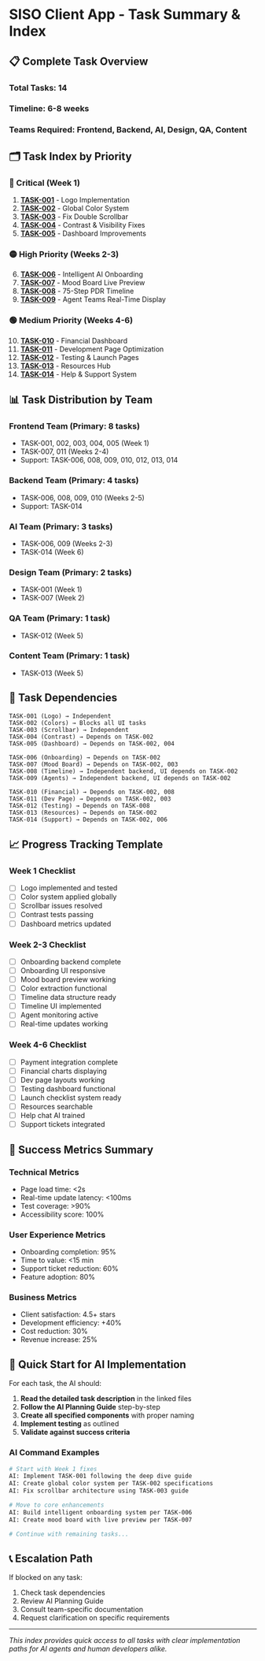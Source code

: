 # SISO Client App - Task Summary & Index

## 📋 Complete Task Overview

### Total Tasks: 14
### Timeline: 6-8 weeks
### Teams Required: Frontend, Backend, AI, Design, QA, Content

## 🗂️ Task Index by Priority

### 🔴 Critical (Week 1)
1. **[TASK-001](./week-1-critical-fixes.md#task-001-logo-implementation-deep-dive)** - Logo Implementation
2. **[TASK-002](./week-1-critical-fixes.md#task-002-global-color-system-deep-dive)** - Global Color System
3. **[TASK-003](./week-1-critical-fixes.md#task-003-scrollbar-architecture-fix-deep-dive)** - Fix Double Scrollbar
4. **[TASK-004](./week-1-critical-fixes.md#task-004-contrast--visibility-fixes-deep-dive)** - Contrast & Visibility Fixes
5. **[TASK-005](./week-1-critical-fixes.md#task-005-dashboard-quick-improvements-deep-dive)** - Dashboard Improvements

### 🟡 High Priority (Weeks 2-3)
6. **[TASK-006](./week-2-3-core-enhancements.md#task-006-intelligent-ai-driven-onboarding-system)** - Intelligent AI Onboarding
7. **[TASK-007](./week-2-3-core-enhancements.md#task-007-mood-board-live-preview-system)** - Mood Board Live Preview
8. **[TASK-008](./week-2-3-core-enhancements.md#task-008-75-step-pdr-timeline-integration)** - 75-Step PDR Timeline
9. **[TASK-009](./week-2-3-core-enhancements.md#task-009-agent-teams-real-time-display)** - Agent Teams Real-Time Display

### 🟢 Medium Priority (Weeks 4-6)
10. **[TASK-010](./MASTER-TASK-LIST.md#task-010-comprehensive-financial-dashboard)** - Financial Dashboard
11. **[TASK-011](./MASTER-TASK-LIST.md#task-011-development-page-space-optimization)** - Development Page Optimization
12. **[TASK-012](./MASTER-TASK-LIST.md#task-012-testing--launch-page-implementation)** - Testing & Launch Pages
13. **[TASK-013](./MASTER-TASK-LIST.md#task-013-transform-documents-to-resources-hub)** - Resources Hub
14. **[TASK-014](./MASTER-TASK-LIST.md#task-014-help--support-ecosystem)** - Help & Support System

## 📊 Task Distribution by Team

### Frontend Team (Primary: 8 tasks)
- TASK-001, 002, 003, 004, 005 (Week 1)
- TASK-007, 011 (Weeks 2-4)
- Support: TASK-006, 008, 009, 010, 012, 013, 014

### Backend Team (Primary: 4 tasks)
- TASK-006, 008, 009, 010 (Weeks 2-5)
- Support: TASK-014

### AI Team (Primary: 3 tasks)
- TASK-006, 009 (Weeks 2-3)
- TASK-014 (Week 6)

### Design Team (Primary: 2 tasks)
- TASK-001 (Week 1)
- TASK-007 (Week 2)

### QA Team (Primary: 1 task)
- TASK-012 (Week 5)

### Content Team (Primary: 1 task)
- TASK-013 (Week 5)

## 🔄 Task Dependencies

```
TASK-001 (Logo) → Independent
TASK-002 (Colors) → Blocks all UI tasks
TASK-003 (Scrollbar) → Independent
TASK-004 (Contrast) → Depends on TASK-002
TASK-005 (Dashboard) → Depends on TASK-002, 004

TASK-006 (Onboarding) → Depends on TASK-002
TASK-007 (Mood Board) → Depends on TASK-002, 003
TASK-008 (Timeline) → Independent backend, UI depends on TASK-002
TASK-009 (Agents) → Independent backend, UI depends on TASK-002

TASK-010 (Financial) → Depends on TASK-002, 008
TASK-011 (Dev Page) → Depends on TASK-002, 003
TASK-012 (Testing) → Depends on TASK-008
TASK-013 (Resources) → Depends on TASK-002
TASK-014 (Support) → Depends on TASK-002, 006
```

## 📈 Progress Tracking Template

### Week 1 Checklist
- [ ] Logo implemented and tested
- [ ] Color system applied globally
- [ ] Scrollbar issues resolved
- [ ] Contrast tests passing
- [ ] Dashboard metrics updated

### Week 2-3 Checklist
- [ ] Onboarding backend complete
- [ ] Onboarding UI responsive
- [ ] Mood board preview working
- [ ] Color extraction functional
- [ ] Timeline data structure ready
- [ ] Timeline UI implemented
- [ ] Agent monitoring active
- [ ] Real-time updates working

### Week 4-6 Checklist
- [ ] Payment integration complete
- [ ] Financial charts displaying
- [ ] Dev page layouts working
- [ ] Testing dashboard functional
- [ ] Launch checklist system ready
- [ ] Resources searchable
- [ ] Help chat AI trained
- [ ] Support tickets integrated

## 🎯 Success Metrics Summary

### Technical Metrics
- Page load time: <2s
- Real-time update latency: <100ms
- Test coverage: >90%
- Accessibility score: 100%

### User Experience Metrics
- Onboarding completion: 95%
- Time to value: <15 min
- Support ticket reduction: 60%
- Feature adoption: 80%

### Business Metrics
- Client satisfaction: 4.5+ stars
- Development efficiency: +40%
- Cost reduction: 30%
- Revenue increase: 25%

## 🚀 Quick Start for AI Implementation

For each task, the AI should:

1. **Read the detailed task description** in the linked files
2. **Follow the AI Planning Guide** step-by-step
3. **Create all specified components** with proper naming
4. **Implement testing** as outlined
5. **Validate against success criteria**

### AI Command Examples

```bash
# Start with Week 1 fixes
AI: Implement TASK-001 following the deep dive guide
AI: Create global color system per TASK-002 specifications
AI: Fix scrollbar architecture using TASK-003 guide

# Move to core enhancements
AI: Build intelligent onboarding system per TASK-006
AI: Create mood board with live preview per TASK-007

# Continue with remaining tasks...
```

## 📞 Escalation Path

If blocked on any task:
1. Check task dependencies
2. Review AI Planning Guide
3. Consult team-specific documentation
4. Request clarification on specific requirements

---

*This index provides quick access to all tasks with clear implementation paths for AI agents and human developers alike.*
